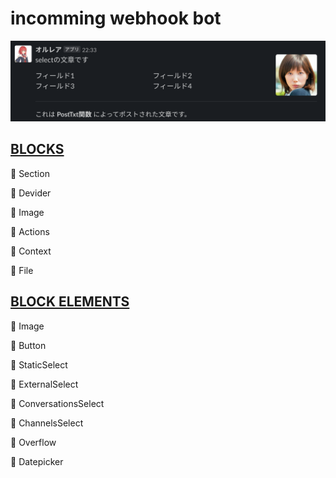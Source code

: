 # incomming webhook bot
<img src="https://github.com/0g3/slackbot/blob/master/img/result.png"> 

## [BLOCKS](https://api.slack.com/reference/messaging/blocks)
🚀 Section

🚀 Devider

🚀 Image 

🚧 Actions

🚧 Context

🚧 File

## [BLOCK ELEMENTS](https://api.slack.com/reference/messaging/block-elements)
🚀 Image

🚧 Button

🚧 StaticSelect

🚧 ExternalSelect

🚧 ConversationsSelect 

🚧 ChannelsSelect

🚧 Overflow

🚧 Datepicker

